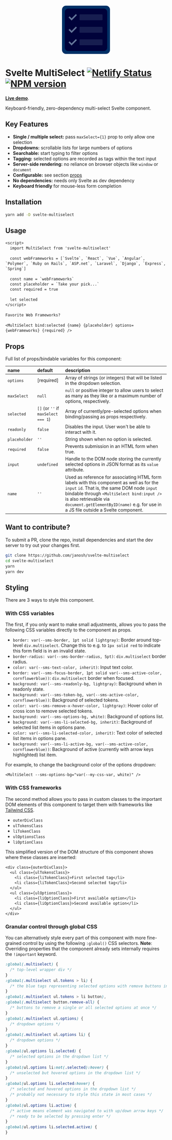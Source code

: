 <div class="maybe-hide">

<p align="center">
  <img src="static/favicon.svg" alt="Svelte MultiSelect" height=150>
</p>

# Svelte MultiSelect [![Netlify Status](https://api.netlify.com/api/v1/badges/a45b62c3-ea45-4cfd-9912-77ec4fc8d7e8/deploy-status)](https://app.netlify.com/sites/svelte-multiselect/deploys) [![NPM version](https://img.shields.io/npm/v/svelte-multiselect?color=blue&logo=NPM)](https://npmjs.com/package/svelte-multiselect)

**[Live demo](https://svelte-multiselect.netlify.app)**.

</div>

<!-- remove above in docs -->

Keyboard-friendly, zero-dependency multi-select Svelte component.

## Key Features

- **Single / multiple select:** pass `maxSelect={1}` prop to only allow one selection
- **Dropdowns:** scrollable lists for large numbers of options
- **Searchable:** start typing to filter options
- **Tagging:** selected options are recorded as tags within the text input
- **Server-side rendering:** no reliance on browser objects like `window` or `document`
- **Configurable:** see section [props](#props)
- **No dependencies:** needs only Svelte as dev dependency
- **Keyboard friendly** for mouse-less form completion

## Installation

```sh
yarn add -D svelte-multiselect
```

## Usage

```svelte
<script>
  import MultiSelect from 'svelte-multiselect'

  const webFrameworks = [`Svelte`, `React`, `Vue`, `Angular`, `Polymer`, `Ruby on Rails`, `ASP.net`, `Laravel`, `Django`, `Express`, `Spring`]

  const name = `webFrameworks`
  const placeholder = `Take your pick...`
  const required = true

  let selected
</script>

Favorite Web Frameworks?

<MultiSelect bind:selected {name} {placeholder} options={webFrameworks} {required} />
```

## Props

Full list of props/bindable variables for this component:

<div class="table">

| name          | default                             | description                                                                                                                                                                                                                                                                                            |
| :------------ | :---------------------------------- | :----------------------------------------------------------------------------------------------------------------------------------------------------------------------------------------------------------------------------------------------------------------------------------------------------- |
| `options`     | [required]                          | Array of strings (or integers) that will be listed in the dropdown selection.                                                                                                                                                                                                                          |
| `maxSelect`   | `null`                              | `null` or positive integer to allow users to select as many as they like or a maximum number of options, respectively.                                                                                                                                                                                 |
| `selected`    | `[]` (or `''` if `maxSelect === 1`) | Array of currently/pre-selected options when binding/passing as props respectively.                                                                                                                                                                                                                    |
| `readonly`    | `false`                             | Disables the input. User won't be able to interact with it.                                                                                                                                                                                                                                            |
| `placeholder` | `''`                                | String shown when no option is selected.                                                                                                                                                                                                                                                               |
| `required`    | `false`                             | Prevents submission in an HTML form when true.                                                                                                                                                                                                                                                         |
| `input`       | `undefined`                         | Handle to the DOM node storing the currently selected options in JSON format as its `value` attribute.                                                                                                                                                                                                 |
| `name`        | `''`                                | Used as reference for associating HTML form labels with this component as well as for the `input` `id`. That is, the same DOM node `input` bindable through `<MultiSelect bind:input />` is also retrievable via `document.getElementByID(name)` e.g. for use in a JS file outside a Svelte component. |

</div>

## Want to contribute?

To submit a PR, clone the repo, install dependencies and start the dev server to try out your changes first.

```sh
git clone https://github.com/janosh/svelte-multiselect
cd svelte-multiselect
yarn
yarn dev
```

## Styling

There are 3 ways to style this component.

### With CSS variables

The first, if you only want to make small adjustments, allows you to pass the following CSS variables directly to the component as props.

- `border: var(--sms-border, 1pt solid lightgray)`: Border around top-level `div.multiselect`. Change this to e.g. to `1px solid red` to indicate this form field is in an invalid state.
- `border-radius: var(--sms-border-radius, 5pt)`: `div.multiselect` border radius.
- `color: var(--sms-text-color, inherit)`: Input text color.
- `border: var(--sms-focus-border, 1pt solid var(--sms-active-color, cornflowerblue))`: `div.multiselect` border when focused.
- `background: var(--sms-readonly-bg, lightgray)`: Background when in readonly state.
- `background: var(--sms-token-bg, var(--sms-active-color, cornflowerblue))`: Background of selected tokens.
- `color: var(--sms-remove-x-hover-color, lightgray)`: Hover color of cross icon to remove selected tokens.
- `background: var(--sms-options-bg, white)`: Background of options list.
- `background: var(--sms-li-selected-bg, inherit)`: Background of selected list items in options pane.
- `color: var(--sms-li-selected-color, inherit)`: Text color of selected list items in options pane.
- `background: var(--sms-li-active-bg, var(--sms-active-color, cornflowerblue))`: Background of active (currently with arrow keys highlighted) list item.

For example, to change the background color of the options dropdown:

```svelte
<MultiSelect --sms-options-bg="var(--my-css-var, white)" />
```

### With CSS frameworks

The second method allows you to pass in custom classes to the important DOM elements of this component to target them with frameworks like [Tailwind CSS](https://tailwindcss.com).

- `outerDivClass`
- `ulTokensClass`
- `liTokenClass`
- `ulOptionsClass`
- `liOptionClass`

This simplified version of the DOM structure of this component shows where these classes are inserted:

```svelte
<div class={outerDivClass}>
  <ul class={ulTokensClass}>
    <li class={liTokenClass}>First selected tag</li>
    <li class={liTokenClass}>Second selected tag</li>
  </ul>
  <ul class={ulOptionsClass}>
    <li class={liOptionClass}>First available option</li>
    <li class={liOptionClass}>Second available option</li>
  </ul>
</div>
```

### Granular control through global CSS

You can alternatively style every part of this component with more fine-grained control by using the following `:global()` CSS selectors. **Note**: Overriding properties that the component already sets internally requires the `!important` keyword.

```css
:global(.multiselect) {
  /* top-level wrapper div */
}
:global(.multiselect ul.tokens > li) {
  /* the blue tags representing selected options with remove buttons inside the input */
}
:global(.multiselect ul.tokens > li button),
:global(.multiselect button.remove-all) {
  /* buttons to remove a single or all selected options at once */
}
:global(.multiselect ul.options) {
  /* dropdown options */
}
:global(.multiselect ul.options li) {
  /* dropdown options */
}
:global(ul.options li.selected) {
  /* selected options in the dropdown list */
}
:global(ul.options li:not(.selected):hover) {
  /* unselected but hovered options in the dropdown list */
}
:global(ul.options li.selected:hover) {
  /* selected and hovered options in the dropdown list */
  /* probably not necessary to style this state in most cases */
}
:global(ul.options li.active) {
  /* active means element was navigated to with up/down arrow keys */
  /* ready to be selected by pressing enter */
}
:global(ul.options li.selected.active) {
}
```
